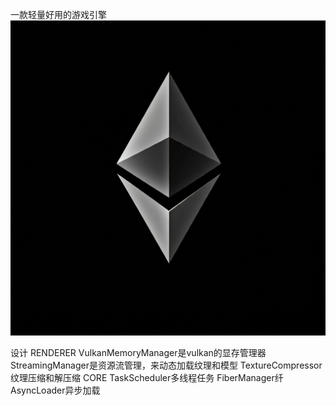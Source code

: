 一款轻量好用的游戏引擎
![Image text](https://github.com/GalaxyEngines/GalaxyEngine/blob/main/LOGO/logo.jpeg)

设计 
RENDERER
VulkanMemoryManager是vulkan的显存管理器
StreamingManager是资源流管理，来动态加载纹理和模型
TextureCompressor纹理压缩和解压缩
CORE
TaskScheduler多线程任务
FiberManager纤
AsyncLoader异步加载
